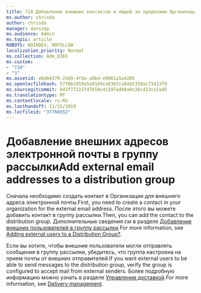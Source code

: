```yaml
---
title: 718 Добавление внешних контактов и людей за пределами Организации в список рассылки
ms.author: chrisda
author: chrisda
manager: dansimp
ms.audience: Admin
ms.topic: article
ROBOTS: NOINDEX, NOFOLLOW
localization_priority: Normal
ms.collection: Adm_O365
ms.custom:
- "718"
- "3"
ms.assetid: e6d64379-2dd9-4fda-a9bd-e9d61a5a4205
ms.openlocfilehash: 57f8b5859a5a91b9ce83d7ca8da5330ac73413f9
ms.sourcegitcommit: b43f77221f47b50c41197a448a9c26c423ce1ad5
ms.translationtype: MT
ms.contentlocale: ru-RU
ms.lasthandoff: 11/15/2019
ms.locfileid: "37766652"
---
```

# <a name="add-external-email-addresses-to-a-distribution-group"></a><span data-ttu-id="27a12-102">Добавление внешних адресов электронной почты в группу рассылки</span><span class="sxs-lookup"><span data-stu-id="27a12-102">Add external email addresses to a distribution group</span></span>

<span data-ttu-id="27a12-103">Сначала необходимо создать контакт в Организации для внешнего адреса электронной почты.</span><span class="sxs-lookup"><span data-stu-id="27a12-103">First, you need to create a contact in your organization for the external email address.</span></span> <span data-ttu-id="27a12-104">После этого вы можете добавить контакт в группу рассылки.</span><span class="sxs-lookup"><span data-stu-id="27a12-104">Then, you can add the contact to the distribution group.</span></span> <span data-ttu-id="27a12-105">Дополнительные сведения см в разделе [Добавление внешних пользователей в группу рассылки](https://support.office.com/client/caa0f310-0bb7-48e3-8ad2-cb358b53bbba).</span><span class="sxs-lookup"><span data-stu-id="27a12-105">For more information, see [Adding external users to a Distribution Group?](https://support.office.com/client/caa0f310-0bb7-48e3-8ad2-cb358b53bbba).</span></span>

<span data-ttu-id="27a12-106">Если вы хотите, чтобы внешние пользователи могли отправлять сообщения в группу рассылки, убедитесь, что группа настроена на прием почты от внешних отправителей.</span><span class="sxs-lookup"><span data-stu-id="27a12-106">If you want external users to be able to send messages to the distribution group, verify the group is configured to accept mail from external senders.</span></span> <span data-ttu-id="27a12-107">Более подробную информацию можно узнать в разделе [Управление доставкой](https://technet.microsoft.com/library/bb124513.aspx#deliverymanagement).</span><span class="sxs-lookup"><span data-stu-id="27a12-107">For more information, see [Delivery management](https://technet.microsoft.com/library/bb124513.aspx#deliverymanagement).</span></span>
